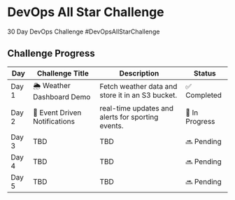 # DevOps All Star Challenge
30 Day DevOps Challenge #DevOpsAllStarChallenge

## Challenge Progress

| Day  | Challenge Title            | Description                                   | Status      |
|------|----------------------------|-----------------------------------------------|-------------|
| Day 1 | 🌦️ Weather Dashboard Demo | Fetch weather data and store it in an S3 bucket. | ✅ Completed |
| Day 2 | 🏀 Event Driven Notifications | real-time updates and alerts for sporting events. | 🚧 In Progress |
| Day 3 |  TBD                     | TBD                                           | 🔜 Pending    |
| Day 4 |  TBD                    | TBD                                           | 🔜 Pending    |
| Day 5 |  TBD                     | TBD                                           | 🔜 Pending    |
